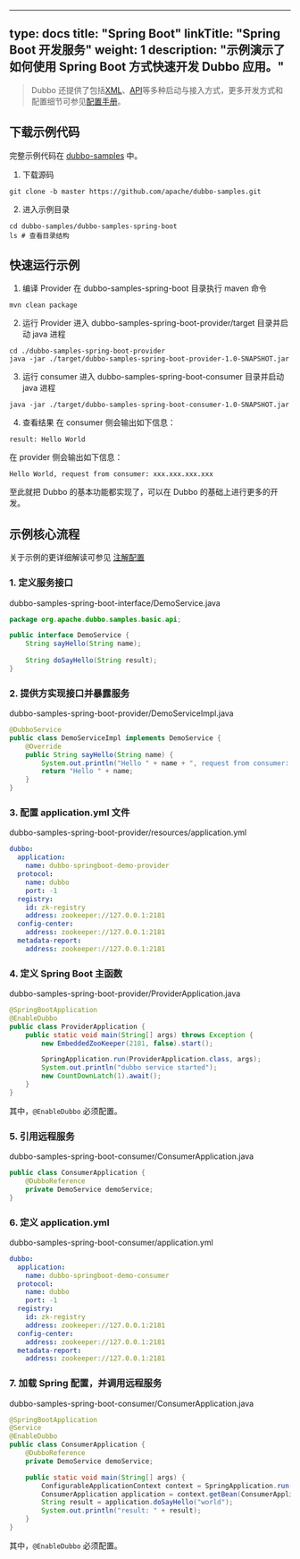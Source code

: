 
---
type: docs
title: "Spring Boot"
linkTitle: "Spring Boot 开发服务"
weight: 1
description: "示例演示了如何使用 Spring Boot 方式快速开发 Dubbo 应用。"
---

> Dubbo 还提供了包括[XML](../../reference-manual/config/xml)、[API](../../reference-manual/config/api)等多种启动与接入方式，更多开发方式和配置细节可参见[配置手册](../../reference-manual/config/)。

## 下载示例代码
完整示例代码在 [dubbo-samples](https://github.com/apache/dubbo-samples/tree/master/dubbo-samples-spring-boot) 中。

1. 下载源码
```shell script
git clone -b master https://github.com/apache/dubbo-samples.git
```
2. 进入示例目录
```shell script
cd dubbo-samples/dubbo-samples-spring-boot
ls # 查看目录结构
```

## 快速运行示例

1. 编译 Provider
在 dubbo-samples-spring-boot 目录执行 maven 命令
```shell script
mvn clean package
```

2. 运行 Provider
进入 dubbo-samples-spring-boot-provider/target 目录并启动 java 进程
```shell script
cd ./dubbo-samples-spring-boot-provider
java -jar ./target/dubbo-samples-spring-boot-provider-1.0-SNAPSHOT.jar
```

3. 运行 consumer
进入 dubbo-samples-spring-boot-consumer 目录并启动 java 进程
```shell script
java -jar ./target/dubbo-samples-spring-boot-consumer-1.0-SNAPSHOT.jar
```

4. 查看结果
在 consumer 侧会输出如下信息：
```
result: Hello World
```
在 provider 侧会输出如下信息：
```
Hello World, request from consumer: xxx.xxx.xxx.xxx
```

至此就把 Dubbo 的基本功能都实现了，可以在 Dubbo 的基础上进行更多的开发。

## 示例核心流程

关于示例的更详细解读可参见 [注解配置](../../reference-manual/config/annotation/)

### 1. 定义服务接口

dubbo-samples-spring-boot-interface/DemoService.java

```java
package org.apache.dubbo.samples.basic.api;

public interface DemoService {
    String sayHello(String name);
   
    String doSayHello(String result);
}
```

### 2. 提供方实现接口并暴露服务

dubbo-samples-spring-boot-provider/DemoServiceImpl.java

```java
@DubboService
public class DemoServiceImpl implements DemoService {
    @Override
    public String sayHello(String name) {
        System.out.println("Hello " + name + ", request from consumer: " + RpcContext.getContext().getRemoteAddress());
        return "Hello " + name;
    }
}
```

### 3. 配置 application.yml 文件

dubbo-samples-spring-boot-provider/resources/application.yml

```yaml
dubbo:
  application:
    name: dubbo-springboot-demo-provider
  protocol:
    name: dubbo
    port: -1
  registry:
    id: zk-registry
    address: zookeeper://127.0.0.1:2181
  config-center:
    address: zookeeper://127.0.0.1:2181
  metadata-report:
    address: zookeeper://127.0.0.1:2181
```

### 4. 定义 Spring Boot 主函数

dubbo-samples-spring-boot-provider/ProviderApplication.java

```java
@SpringBootApplication
@EnableDubbo
public class ProviderApplication {
    public static void main(String[] args) throws Exception {
        new EmbeddedZooKeeper(2181, false).start();

        SpringApplication.run(ProviderApplication.class, args);
        System.out.println("dubbo service started");
        new CountDownLatch(1).await();
    }
}
```
其中，`@EnableDubbo` 必须配置。

### 5. 引用远程服务

dubbo-samples-spring-boot-consumer/ConsumerApplication.java

```java
public class ConsumerApplication {
    @DubboReference
    private DemoService demoService;
}
```

### 6. 定义 application.yml

dubbo-samples-spring-boot-consumer/application.yml

```yaml
dubbo:
  application:
    name: dubbo-springboot-demo-consumer
  protocol:
    name: dubbo
    port: -1
  registry:
    id: zk-registry
    address: zookeeper://127.0.0.1:2181
  config-center:
    address: zookeeper://127.0.0.1:2181
  metadata-report:
    address: zookeeper://127.0.0.1:2181
```

### 7. 加载 Spring 配置，并调用远程服务

dubbo-samples-spring-boot-consumer/ConsumerApplication.java

```java
@SpringBootApplication
@Service
@EnableDubbo
public class ConsumerApplication {
    @DubboReference
    private DemoService demoService;

    public static void main(String[] args) {
        ConfigurableApplicationContext context = SpringApplication.run(ConsumerApplication.class, args);
        ConsumerApplication application = context.getBean(ConsumerApplication.class);
        String result = application.doSayHello("world");
        System.out.println("result: " + result);
    }
}
```

其中，`@EnableDubbo` 必须配置。
